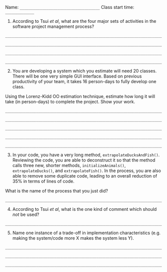 Name: `____________________________________` Class start time: `_____________`

1. According to Tsui _et al_, what are the four major sets of activities in the software project management process?

```
________________________________________________________________________

________________________________________________________________________

________________________________________________________________________

________________________________________________________________________

```

2. You are developing a system which you estimate will need 20 classes.  There will be one very simple GUI interface.  Based on previous productivity of your team, it takes 16 person-days to fully develop one class.

Using the Lorenz-Kidd OO estimation technique, estimate how long it will take (in person-days) to complete the project.  Show your work.

```
________________________________________________________________________

________________________________________________________________________

________________________________________________________________________

________________________________________________________________________

________________________________________________________________________
```

3. In your code, you have a very long method, `extrapolateDucksAndFish()`.  Reviewing the code, you are able to deconstruct it so that the method calls three new, shorter  methods, `initializeAnimals()`, `extrapolateDucks()`, and `extrapolateFish()`.  In the process, you are also able to remove some duplicate code, leading to an overall reduction of 35% in terms of lines of code.

What is the name of the process that you just did?

```
________________________________________________________________________

```

4. According to Tsui _et al_, what is the one kind of comment which should _not_ be used?

```
________________________________________________________________________

```

5. Name one instance of a trade-off in implementation characteristics (e.g. making the system/code more X makes the system less Y).

```
________________________________________________________________________

________________________________________________________________________

________________________________________________________________________

```